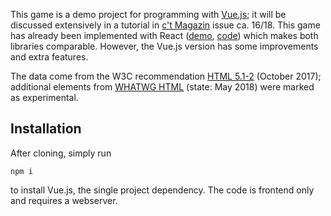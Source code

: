 This game is a demo project for programming with <a href="https://vuejs.org/">Vue.js</a>; it will be discussed extensively in a tutorial in <a href="http://www.heise.de/ct/">c't Magazin</a> issue ca. 16/18. This game has already been implemented with React (<a href="https://woerter.de/projects/htmlgame/">demo</a>, <a href="https://github.com/wortwart/htmlgame/">code</a>) which makes both libraries comparable. However, the Vue.js version has some improvements and extra features.

The data come from the W3C recommendation <a href="https://www.w3.org/TR/2017/REC-html51-20171003/">HTML 5.1-2</a> (October 2017); additional elements from <a href="https://html.spec.whatwg.org/multipage/">WHATWG HTML</a> (state: May 2018) were marked as experimental.

## Installation

After cloning, simply run

    npm i

to install Vue.js, the single project dependency. The code is frontend only and requires a webserver.
